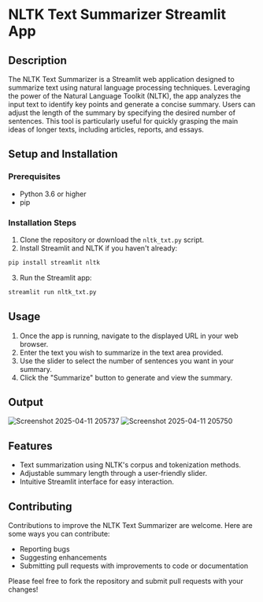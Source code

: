 # NLTK Text Summarizer Streamlit App

## Description

The NLTK Text Summarizer is a Streamlit web application designed to summarize text using natural language processing techniques. Leveraging the power of the Natural Language Toolkit (NLTK), the app analyzes the input text to identify key points and generate a concise summary. Users can adjust the length of the summary by specifying the desired number of sentences. This tool is particularly useful for quickly grasping the main ideas of longer texts, including articles, reports, and essays.

## Setup and Installation

### Prerequisites

- Python 3.6 or higher
- pip

### Installation Steps

1. Clone the repository or download the `nltk_txt.py` script.
2. Install Streamlit and NLTK if you haven't already:

```bash
pip install streamlit nltk
```

3. Run the Streamlit app:

```bash
streamlit run nltk_txt.py
```

## Usage

1. Once the app is running, navigate to the displayed URL in your web browser.
2. Enter the text you wish to summarize in the text area provided.
3. Use the slider to select the number of sentences you want in your summary.
4. Click the "Summarize" button to generate and view the summary.

## Output

![Screenshot 2025-04-11 205737](https://github.com/user-attachments/assets/22301c03-be35-48c1-b0b3-58bb34a8c0a6)
![Screenshot 2025-04-11 205750](https://github.com/user-attachments/assets/fa0ee786-b8bc-45e5-b75e-5ca43e40f1f3)

## Features

- Text summarization using NLTK's corpus and tokenization methods.
- Adjustable summary length through a user-friendly slider.
- Intuitive Streamlit interface for easy interaction.

## Contributing

Contributions to improve the NLTK Text Summarizer are welcome. Here are some ways you can contribute:

- Reporting bugs
- Suggesting enhancements
- Submitting pull requests with improvements to code or documentation

Please feel free to fork the repository and submit pull requests with your changes!
